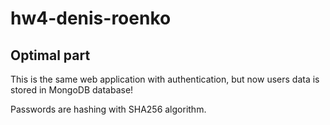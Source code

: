 # hw4-denis-roenko

## Optimal part
This is the same web application with authentication, but now users data is stored in MongoDB database!

Passwords are hashing with SHA256 algorithm.